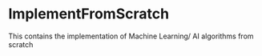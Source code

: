 # ImplementFromScratch
This contains the implementation of Machine Learning/ AI algorithms from scratch
